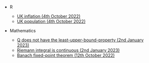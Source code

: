 - R
  - [UK inflation (4th October 2022)](https://lew98.github.io/UK_inflation.html)
  - [UK population (4th October 2022)](https://lew98.github.io/UK_population.html)

- Mathematics
  - [Q does not have the least-upper-bound-property (2nd January 2023)](https://lew98.github.io/Q_does_not_have_the_least_upper_bound_property.pdf)
  - [Riemann integral is continuous (2nd January 2023)](https://lew98.github.io/Riemann_integral_is_continuous.pdf)
  - [Banach fixed-point theorem (12th October 2022)](https://lew98.github.io/Banach_fixed_point_theorem.pdf)